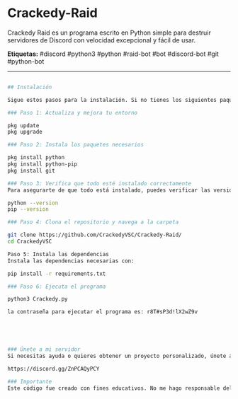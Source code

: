 # Crackedy-Raid

Crackedy Raid es un programa escrito en Python simple para destruir servidores de Discord con velocidad excepcional y fácil de usar.

**Etiquetas:** #discord #python3 #python #raid-bot #bot #discord-bot #git #python-bot

---

```bash

## Instalación

Sigue estos pasos para la instalación. Si no tienes los siguientes paquetes instalados en tu terminal, ejecuta:

### Paso 1: Actualiza y mejora tu entorno

pkg update
pkg upgrade

### Paso 2: Instala los paquetes necesarios

pkg install python
pkg install python-pip
pkg install git

### Paso 3: Verifica que todo esté instalado correctamente
Para asegurarte de que todo está instalado, puedes verificar las versiones de Python y pip con los siguientes comandos:

python --version
pip --version

### Paso 4: Clona el repositorio y navega a la carpeta

git clone https://github.com/CrackedyVSC/Crackedy-Raid/
cd CrackedyVSC

Paso 5: Instala las dependencias
Instala las dependencias necesarias con:

pip install -r requirements.txt

### Paso 6: Ejecuta el programa

python3 Crackedy.py

la contraseña para ejecutar el programa es: r8T#sP3d!lX2wZ9v





### Únete a mi servidor
Si necesitas ayuda o quieres obtener un proyecto personalizado, únete a mi servidor de Discord:

https://discord.gg/ZnPCAQyPCY

### Importante
Este código fue creado con fines educativos. No me hago responsable del uso que se le dé.

